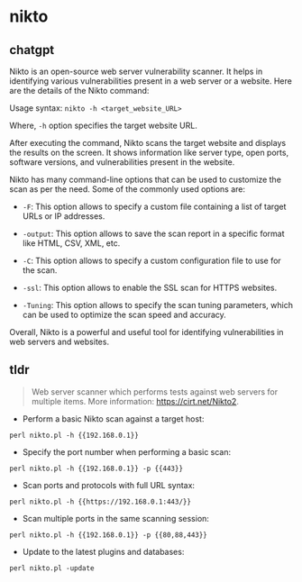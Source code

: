 # nikto 
## chatgpt 
Nikto is an open-source web server vulnerability scanner. It helps in identifying various vulnerabilities present in a web server or a website. Here are the details of the Nikto command:

Usage syntax: `nikto -h <target_website_URL>`

Where, `-h` option specifies the target website URL.

After executing the command, Nikto scans the target website and displays the results on the screen. It shows information like server type, open ports, software versions, and vulnerabilities present in the website.

Nikto has many command-line options that can be used to customize the scan as per the need. Some of the commonly used options are:

- `-F`: This option allows to specify a custom file containing a list of target URLs or IP addresses.

- `-output`: This option allows to save the scan report in a specific format like HTML, CSV, XML, etc.

- `-C`: This option allows to specify a custom configuration file to use for the scan.

- `-ssl`: This option allows to enable the SSL scan for HTTPS websites.

- `-Tuning`: This option allows to specify the scan tuning parameters, which can be used to optimize the scan speed and accuracy.

Overall, Nikto is a powerful and useful tool for identifying vulnerabilities in web servers and websites. 

## tldr 
 
> Web server scanner which performs tests against web servers for multiple items.
> More information: <https://cirt.net/Nikto2>.

- Perform a basic Nikto scan against a target host:

`perl nikto.pl -h {{192.168.0.1}}`

- Specify the port number when performing a basic scan:

`perl nikto.pl -h {{192.168.0.1}} -p {{443}}`

- Scan ports and protocols with full URL syntax:

`perl nikto.pl -h {{https://192.168.0.1:443/}}`

- Scan multiple ports in the same scanning session:

`perl nikto.pl -h {{192.168.0.1}} -p {{80,88,443}}`

- Update to the latest plugins and databases:

`perl nikto.pl -update`

